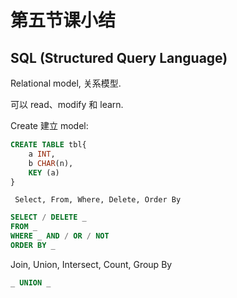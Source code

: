 # 第五节课小结

## SQL (Structured Query Language)

Relational model, 关系模型.

可以 read、modify 和 learn.

Create 建立 model:

```sql
CREATE TABLE tbl{
	a INT,
	b CHAR(n),
	KEY (a)
}
```

` Select, From, Where, Delete, Order By` 

```sql
SELECT / DELETE _
FROM _
WHERE _ AND / OR / NOT
ORDER BY _
```

Join, Union, Intersect, Count, Group By

```sql
_ UNION _
```

